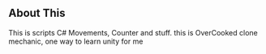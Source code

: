 ## About This
This is scripts C# Movements, Counter and stuff. this is OverCooked clone mechanic, one way to learn unity for me
